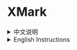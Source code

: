 # XMark

<details>
<summary>中文说明</summary>

## 项目简介

XMark 是一款专为 **X（前推特）** 设计的用户备注管理工具。它轻巧灵动，能让你轻松为任意用户添加个性化备注，助你记忆每一个精彩瞬间。无论是日常关注的好友，还是灵感迸发的创作者，XMark 都帮你妥帖保存那些重要的注脚。

不仅如此，XMark 还支持 **备份与导入** 备注数据，让你的心血永不丢失，随时随地恢复，伴你探索社交的无尽星辰。

## 项目特点

- 轻量简洁，极速响应  
- 简单易用，零学习成本  
- 数据安全，支持备份与导入  
- 适配未来，拥抱变化

## 快速开始

你可以选择以下两种方式使用 XMark：

- 克隆项目  
```bash
git clone https://github.com/jaxo4life/XMark.git
````

* 或者直接下载 ZIP，解压到文件夹

然后打开 Chrome 浏览器：

1. 访问 `chrome://extensions/`
2. 打开“开发者模式”
3. 点击“加载已解压的扩展程序”，选择项目文件夹
4. 享受你的 XMark！

---

## 贡献 & 反馈

欢迎任何建议和贡献！

</details>

<details>
<summary>English Instructions</summary>

## Introduction

XMark is a note-taking tool designed specifically for **X (formerly Twitter)**. Lightweight and nimble, it allows you to easily add personalized notes to any user, helping you remember every special moment.

Additionally, XMark supports **exporting and importing** note data, ensuring your precious notes are never lost and can be restored anytime.

## Features

* Lightweight and fast
* Easy to use with zero learning curve
* Secure data handling with backup and import support
* Future-proof and adaptive

## Quick Start

You can get started with XMark in two ways:

* Clone the repository

```bash
git clone https://github.com/jaxo4life/XMark.git
```

* Or download the ZIP and unzip it

Then open Chrome:

1. Go to `chrome://extensions/`
2. Enable "Developer mode"
3. Click "Load unpacked" and select the project folder
4. Enjoy XMark!

---

## Contributing & Feedback

All suggestions and contributions are welcome!

</details>